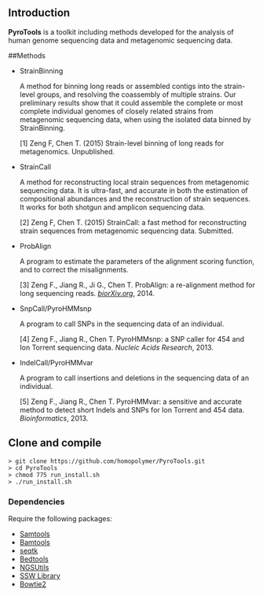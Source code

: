 
## Introduction

**PyroTools** is a toolkit including methods developed for the analysis of human genome sequencing data and metagenomic sequencing data.

##Methods 

- StrainBinning

  A method for binning long reads or assembled contigs into the strain-level groups, and resolving the coassembly of multiple strains.  Our preliminary results show that it could assemble the complete or most complete individual genomes of closely related strains from metagenomic sequencing data, when using the isolated data binned by StrainBinning.
  
  [1] Zeng F, Chen T. (2015) Strain-level binning of long reads for metagenomics.  Unpublished. 

- StrainCall 

  A method for reconstructing local strain sequences from metagenomic sequencing data.  It is ultra-fast, and accurate in both the estimation of compositional abundances and the reconstruction of strain sequences. It works for both shotgun and amplicon sequencing data.

  [2] Zeng F, Chen T. (2015) StrainCall: a fast method for reconstructing strain sequences from metagenomic sequencing data. Submitted.

- ProbAlign 
  
  A program to estimate the parameters of the alignment scoring function, and to correct the misalignments.
  
  [3] Zeng F., Jiang R., Ji G., Chen T. ProbAlign: a re-alignment method for long sequencing reads. [_biorXiv.org_](http://biorxiv.org/content/early/2014/09/02/008698), 2014.
  
- SnpCall/PyroHMMsnp
 
  A program to call SNPs in the sequencing data of an individual.

  [4] Zeng F., Jiang R., Chen T. PyroHMMsnp: a SNP caller for 454 and Ion Torrent sequencing data. _Nucleic Acids Research_, 2013.

- IndelCall/PyroHMMvar

  A program to call insertions and deletions in the sequencing data of an individual.

  [5] Zeng F., Jiang R., Chen T. PyroHMMvar: a sensitive and accurate method to detect short Indels and SNPs for Ion Torrent and 454 data. _Bioinformatics_, 2013.



## Clone and compile
	> git clone https://github.com/homopolymer/PyroTools.git
	> cd PyroTools
	> chmod 775 run_install.sh
	> ./run_install.sh 
	
	
### Dependencies
Require the following packages:

- [Samtools](samtools.sourceforge.net)
- [Bamtools](https://github.com/pezmaster31/bamtools)
- [seqtk](https://github.com/lh3/seqtk)
- [Bedtools](bedtools.readthedocs.org)
- [NGSUtils](ngsutils.org)
- [SSW Library](https://github.com/mengyao/Complete-Striped-Smith-Waterman-Library) 
- [Bowtie2](bowtie-bio.sourceforge.net/bowtie2)








